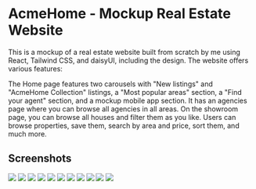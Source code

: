 # AcmeHome - Mockup Real Estate Website 

This is a mockup of a real estate website built from scratch by me using React, Tailwind CSS, and daisyUI, including the design. The website offers various features:

The Home page features two carousels with "New listings" and "AcmeHome Collection" listings, a "Most popular areas" section, a "Find your agent" section, and a mockup mobile app section. It has an agencies page where you can browse all agencies in all areas. On the showroom page, you can browse all houses and filter them as you like. Users can browse properties, save them, search by area and price, sort them, and much more.

## Screenshots

![](screenshots/Screenshot01.png)
![](screenshots/Screenshot02.png)
![](screenshots/Screenshot03.png)
![](screenshots/Screenshot04.png)
![](screenshots/Screenshot05.png)
![](screenshots/Screenshot06.png)
![](screenshots/Screenshot07.png)
![](screenshots/Screenshot08.png)
![](screenshots/Screenshot09.png)
![](screenshots/Screenshot10.png)
![](screenshots/Screenshot11.png)
